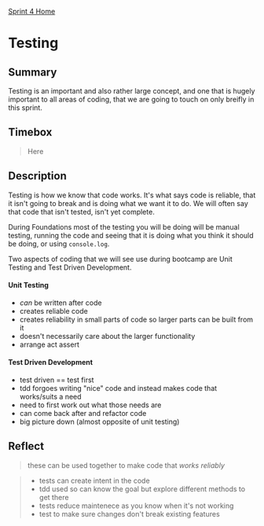 [Sprint 4 Home](README.md)

# Testing

## Summary

Testing is an important and also rather large concept, and one that is hugely important to all areas of coding, that we are going to touch on only breifly in this sprint.

## Timebox

> Here

## Description

Testing is how we know that code works. It's what says code is reliable, that it isn't going to break and is doing what we want it to do. We will often say that code that isn't tested, isn't yet complete.

During Foundations most of the testing you will be doing will be manual testing, running the code and seeing that it is doing what you think it should be doing, or using `console.log`.

Two aspects of coding that we will see use during bootcamp are Unit Testing and Test Driven Development.

#### Unit Testing

- _can_ be written after code
- creates reliable code
- creates reliability in small parts of code so larger parts can be built from it
- doesn't necessarily care about the larger functionality
- arrange act assert

#### Test Driven Development

- test driven == test first
- tdd forgoes writing "nice" code and instead makes code that works/suits a need
- need to first work out what those needs are
- can come back after and refactor code
- big picture down (almost opposite of unit testing)


## Reflect

>these can be used together to make code that _works reliably_

>- tests can create intent in the code
>- tdd used so can know the goal but explore different methods to get there
>- tests reduce maintenece as you know when it's not working
>- test to make sure changes don't break existing features